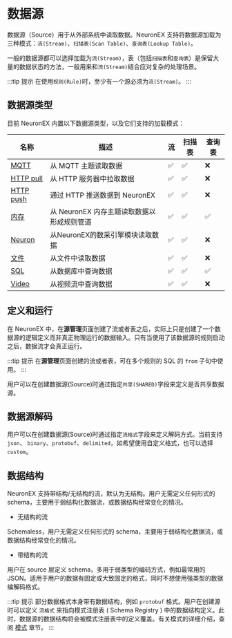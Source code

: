 # 数据源

数据源（Source）用于从外部系统中读取数据。NeuronEX 支持将数据源加载为三种模式：`流(Stream)`、`扫描表(Scan Table)`、`查询表(Lookup Table)`。

一般的数据源都可以选择加载为`流(Stream)`，表（包括`扫描表`和`查询表`）是保留大量的数据状态的方法，一般用来和`流(Stream)`结合应对复杂的处理场景。

:::tip 提示
在使用`规则(Rule)`时，至少有一个源必须为`流(Stream)`。
:::


## 数据源类型

目前 NeuronEX 内置以下数据源类型，以及它们支持的加载模式：

| 名称                        | 描述                                  | 流   | 扫描表 | 查询表 |
| --------------------------- | ---------------------------------- | ---- | ------ | ------ |
| [MQTT](./mqtt.md)           | 从 MQTT 主题读取数据                       | ✅    | ✅    | ❌    |
| [HTTP pull](./http_pull.md) | 从 HTTP 服务器中拉取数据                   | ✅    | ✅    | ❌    |
| [HTTP push](./http_push.md) | 通过 HTTP 推送数据到 NeuronEX              | ✅    | ✅   | ❌     |
| [内存](./memory.md)         | 从 NeuronEX 内存主题读取数据以形成规则管道 | ✅    | ✅      | ✅     |
| [Neuron](./neuron.md)       | 从NeuronEX的数采引擎模块读取数据           | ✅    | ✅      |❌    |
| [文件](./file.md)           | 从文件中读取数据                           | ✅    | ✅    | ❌    |
| [SQL](./sql.md)         | 从数据库中查询数据                        | ✅    | ✅      | ✅|
| [Video](./video.md)         | 从视频流中查询数据                        | ✅    | ✅   | ❌    |


## 定义和运行

在 NeuronEX 中，在**源管理**页面创建了流或者表之后，实际上只是创建了一个数据源的逻辑定义而非真正物理运行的数据输入。只有当使用了该数据源的规则启动之后，数据流才会真正运行。

:::tip 提示
在**源管理**页面创建的流或者表，可在多个规则的 SQL 的 `from` 子句中使用。
:::

用户可以在创建数据源(Source)时通过指定`共享(SHARED)`字段来定义是否共享数据源。


## 数据源解码

用户可以在创建数据源(Source)时通过指定`流格式`字段来定义解码方式。当前支持 `json`、 `binary`、`protobuf`、`delimited`，如希望使用自定义格式，也可以选择 `custom`。

## 数据结构

NeuronEX 支持带结构/无结构的流，默认为无结构。用户无需定义任何形式的 schema，主要用于弱结构化数据流，或数据结构经常变化的情况。

- 无结构的流 

Schemaless，用户无需定义任何形式的 schema，主要用于弱结构化数据流，或数据结构经常变化的情况。

- 带结构的流

用户在 source 层定义 schema，多用于弱类型的编码方式，例如最常用的 JSON。适用于用户的数据有固定或大致固定的格式，同时不想使用强类型的数据编解码格式。


:::tip 提示
部分数据格式本身带有数据结构，例如 `protobuf` 格式。用户在创建源时可以定义 `流格式` 来指向模式注册表 ( Schema Registry ) 中的数据结构定义。此时，数据源的数据结构将会被模式注册表中的定义覆盖。有关模式的详细介绍，查阅 [模式](./config.md#模式) 章节。
:::


